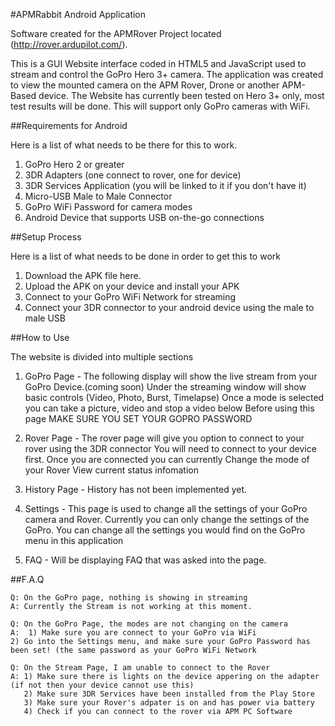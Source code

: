 #APMRabbit Android Application

Software created for the APMRover Project located (http://rover.ardupilot.com/). 

This is a GUI Website interface coded in HTML5 and JavaScript used to stream and control the GoPro Hero 3+ camera.
The application was created to view the mounted camera on the APM Rover, Drone or another APM-Based device. The
Website has currently been tested on Hero 3+ only, most test results will be done. This will support only
GoPro cameras with WiFi.

##Requirements for Android

Here is a list of what needs to be there for this to work.

1. GoPro Hero 2 or greater
2. 3DR Adapters (one connect to rover, one for device)
3. 3DR Services Application (you will be linked to it if you don't have it)
4. Micro-USB Male to Male Connector
5. GoPro WiFi Password for camera modes
6. Android Device that supports USB on-the-go connections

##Setup Process

Here is a list of what needs to be done in order to get this to work

1. Download the APK file here.
2. Upload the APK on your device and install your APK
3. Connect to your GoPro WiFi Network for streaming
4. Connect your 3DR connector to your android device using the male to male USB

##How to Use

The website is divided into multiple sections

1. GoPro Page - The following display will show the live stream from your GoPro Device.(coming soon)
		Under the streaming window will show basic controls (Video, Photo, Burst, Timelapse)
		Once a mode is selected you can take a picture, video and stop a video below
		Before using this page MAKE SURE YOU SET YOUR GOPRO PASSWORD

2. Rover Page - The rover page will give you option to connect to your rover using the 3DR connector
		You will need to connect to your device first. Once you are connected you can currently
		Change the mode of your Rover
		View current status infomation

3. History Page - History has not been implemented yet.


4. Settings - This page is used to change all the settings of your GoPro camera and Rover. Currently
              you can only change the settings of the GoPro. You can change all the settings you would
              find on the GoPro menu in this application


5. FAQ - Will be displaying FAQ that was asked into the page. 

##F.A.Q
    
    Q: On the GoPro page, nothing is showing in streaming
    A: Currently the Stream is not working at this moment.

    Q: On the GoPro Page, the modes are not changing on the camera
    A:  1) Make sure you are connect to your GoPro via WiFi
	2) Go into the Settings menu, and make sure your GoPro Password has been set! (the same password as your GoPro WiFi Network

    Q: On the Stream Page, I am unable to connect to the Rover
    A: 1) Make sure there is lights on the device appering on the adapter (if not then your device cannot use this)
       2) Make sure 3DR Services have been installed from the Play Store
       3) Make sure your Rover's adpater is on and has power via battery
       4) Check if you can connect to the rover via APM PC Software







